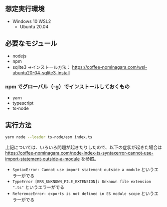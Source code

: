 ## 想定実行環境
* Windows 10 WSL2
    * Ubuntu 20.04

## 必要なモジュール
* nodejs
* npm
* sqlite3 →インストール方法： https://coffee-nominagara.com/wsl-ubuntu20-04-sqlite3-install

### npm でグローバル（-g）でインストールしておくもの
* yarn
* typescript
* ts-node

## 実行方法
``` bash
yarn node --loader ts-node/esm index.ts
```

上記については、いろいろ問題が起きたりしたので、以下の症状が起きた場合は https://coffee-nominagara.com/node-index-ts-syntaxerror-cannot-use-import-statement-outside-a-module を参照。

* `SyntaxError: Cannot use import statement outside a module` というエラーがでる
* `TypeError [ERR_UNKNOWN_FILE_EXTENSION]: Unknown file extension ".ts"` というエラーがでる
* `ReferenceError: exports is not defined in ES module scope` というエラーがでる